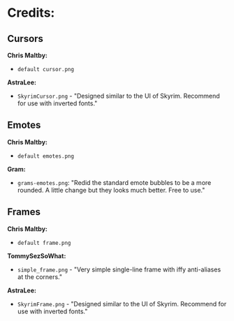 # Credits:

## Cursors

**Chris Maltby:**

- `default cursor.png`

**AstraLee:**

- `SkyrimCursor.png` - "Designed similar to the UI of Skyrim. Recommend for use with inverted fonts."

## Emotes

**Chris Maltby:**

- `default emotes.png`


**Gram:**

- `grams-emotes.png`: "Redid the standard emote bubbles to be a more rounded. A little change but they looks much better. Free to use."

## Frames

**Chris Maltby:**

- `default frame.png`

**TommySezSoWhat:**

- `simple_frame.png` - "Very simple single-line frame with iffy anti-aliases at the corners."

**AstraLee:**

- `SkyrimFrame.png` - "Designed similar to the UI of Skyrim. Recommend for use with inverted fonts."
